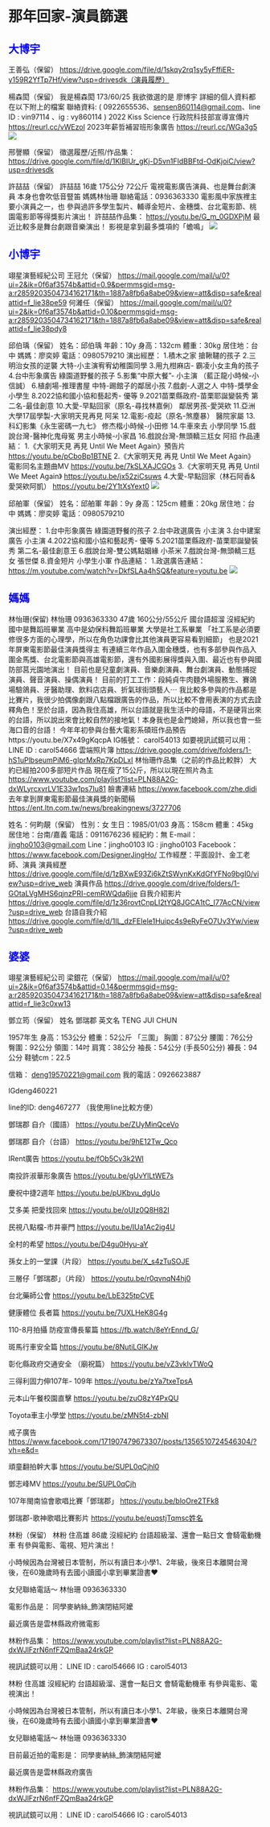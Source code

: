 # 那年回家-演員篩選
## <font color=blue>大博宇</font>


王善弘（保留）
https://drive.google.com/file/d/1skqy2rq1sy5yFffiER-y159R2YfTp7Hf/view?usp=drivesdk（演員履歷）


楊森閎（保留）
我是楊森閎 173/60/25
我欲徵選的是 廖博宇
詳細的個人資料都在以下附上的檔案
聯絡資料: ( 0922655536、sensen860114@gmail.com、line ID : vin97114 、ig : vy860114 )
2022 Kiss Science 行政院科技部宣導宣傳片      
https://reurl.cc/vWEzol
2023年薪哲補習班形象廣告
https://reurl.cc/WGa3g5 
![](https://s3-ap-northeast-1.amazonaws.com/g0v-hackmd-images/uploads/upload_4113d77f5585e09bb82a5101229808ac.jpg)

邢謦顯（保留）
徵選履歷/近照/作品集：
https://drive.google.com/file/d/1KlBIUr_gKj-D5vn1FIdBBFtd-OdKjoiC/view?usp=drivesdk

許喆喆（保留）
許喆喆 16歲  175公分  72公斤
電視電影廣告演員、也是舞台劇演員
本身也會吹低音豎笛
媽媽林怡珊
聯絡電話：0936363330 
電影風中家族裡主要小演員之一，也
參與過許多學生製片、輔導金短片、金穗獎、台北電影節、桃園電影節等得獎影片演出！
許喆喆作品集：
https://youtu.be/G_m_0GDXPjM
最近比較多是舞台劇跟音樂演出！
影視是拿到最多獎項的「蟾鳴」
![](https://s3-ap-northeast-1.amazonaws.com/g0v-hackmd-images/uploads/upload_f9db5ea4e3012a9d0b6be0062b514140.jpg)

## <font color=blue>小博宇</font>
翊星演藝經紀公司
王冠允（保留）
https://mail.google.com/mail/u/0?ui=2&ik=0f6af3574b&attid=0.9&permmsgid=msg-a:r2859203504734162171&th=1887a8fb6a8abe09&view=att&disp=safe&realattid=f_lie38pe59
何濰任（保留）
https://mail.google.com/mail/u/0?ui=2&ik=0f6af3574b&attid=0.10&permmsgid=msg-a:r2859203504734162171&th=1887a8fb6a8abe09&view=att&disp=safe&realattid=f_lie38pdy8

邱伯瑀（保留）
姓名：邱伯瑀
年齡：10y
身高：132cm
體重：30kg
居住地：台中
媽媽：廖奕婷
電話：0980579210
演出經歷：
1.積木之家
搶鞦韆的孩子
2.三明治女孩的逆襲
大特-小主演宥宥幼稚園同學
3.用九柑麻店-
霸凌小女主角的孩子
4.台中形象廣告
綠園道野餐的孩子
5.影集“中原大餐”-
小主演
（藍正龍小時候-小信誠）
6.植劇場-推理書屋
中特-踢館子的鄰居小孩
7.戲劇-人選之人
中特-獎學金小學生
8.2022協和國小協和藝起秀-
優等
9.2021苗栗縣政府-苗栗耶誕變裝秀
第二名-最佳創意
10.大愛-早點回家（原名-尋找林嘉俐）
鄰居男孩-愛哭欸
11.亞洲大學17屆學製-大家明天見再見
阿呆
12.電影-疫起（原名-煞塵暴）
醫院家屬
13.科幻影集《永生密碼一九七》
修杰楷小時候-小田修
14.牛車來去
小學同學
15.戲說台灣-醫神化鬼母冤
男主小時候-小家昌
16.戲說台灣-無頭轎三尪女
阿招
作品連結：
1.《大家明天見 再見 Until We Meet Again》預告片
https://youtu.be/pCboBp1BTNE
2.《大家明天見 再見 Until We Meet Again》電影同名主題曲MV
https://youtu.be/7kSLXAJCGOs
3.《大家明天見 再見 Until We Meet Again》
https://youtu.be/jx52ziCsuws
4.大愛-早點回家（林石阿香&愛哭欸阿凱）
https://youtu.be/2Y1tXsYext0
![](https://s3-ap-northeast-1.amazonaws.com/g0v-hackmd-images/uploads/upload_5d1d64df6eea1f41f5a66daa3e29ea43.jpg)

邱舶軍（保留）
姓名：邱舶軍
年齡：9y
身高：125cm
體重：20kg
居住地：台中
媽媽：廖奕婷
電話：0980579210

演出經歷：
1.台中形象廣告
綠園道野餐的孩子
2.台中政選廣告
小主演
3.台中建案廣告
小主演
4.2022協和國小協和藝起秀-
優等
5.2021苗栗縣政府-苗栗耶誕變裝秀
第二名-最佳創意王
6.戲說台灣-雙公媽點姻緣
小茶米
7.戲說台灣-無頭轎三尪女
張世傑
8.資金短片
小學生小軍
作品連結：
1.政選廣告連結：
https://m.youtube.com/watch?v=DkfSLAa4hSQ&feature=youtu.be
![](https://s3-ap-northeast-1.amazonaws.com/g0v-hackmd-images/uploads/upload_03a826613fee04421426785c01d3e2a5.jpg)
## <font color=blue>媽媽</font>
林怡珊(保留)
林怡珊  0936363330  47歲
160公分/55公斤 
國台語超溜 沒經紀約
國中是舞蹈班畢業
高中是幼保科舞蹈班畢業
大學是社工系畢業
「社工系是必須要修很多方面的心理學，所以在角色功課會比其他演員更容易看到細節」
也是2021年屏東電影節最佳演員獎得主
有連續三年作品入圍金穗獎，也有多部參與作品入圍金馬獎、台北電影節與高雄電影節，還有外國影展得獎與入圍、最近也有參與國防部莒光園地演出！
目前也是兒童劇演員、音樂劇演員、舞台劇演員、動態捕捉演員、聲音演員、操偶演員！
目前的打工工作：段純貞牛肉麵外場服務生、賽鴿場驗鴿員、牙醫助理、飲料店店員、折氣球街頭藝人⋯
我比較多參與的作品都是比賽片，我很少拍偶像劇跟八點檔跟廣告的作品，所以比較不會用表演的方式去詮釋角色！至於台語，因為我住高雄，所以台語就是我生活中的母語，不是硬背出來的台語，所以說出來會比較自然的接地氣！本身我也是金門媳婦，所以我也會一些海口音的台語！
今年年初參與台藝大電影系碩班作品預告https://youtu.be/X7x49gKqcpA
IG帳號： carol54013
如要視訊試鏡可以用：
LINE ID : carol54666
雲端照片簿
https://drive.google.com/drive/folders/1-hS1uPlbseumPiM6-gIprMxRp7KpDLxI
林怡珊作品集（之前的作品比較胖）
大約已經拍200多部短片作品
現在瘦了15公斤，所以以現在照片為主
https://www.youtube.com/playlist?list=PLN88A2G-dxWLyrcxvrLV1E33w1ps7Iu81
臉書連結
https://www.facebook.com/zhe.didi
去年拿到屏東電影節最佳演員獎的新聞稿
https://ent.ltn.com.tw/news/breakingnews/3727706


姓名：何畇靚（保留）
性別：女
生日：1985/01/03
身高：158cm 體重：45kg
居住地：台南/嘉義
電話：0911676236
經紀約：無
E-mail：jingho0103@gmail.com
Line：jingho0103
IG : jingho0103
Facebook：https://www.facebook.com/DesignerJingHo/
工作經歷：平面設計、金工老師、演員
演員經歷
https://drive.google.com/file/d/1zBXwE93Zi6kZtSWynKxKdGfYFNo9bgI0/view?usp=drive_web
演員作品
https://drive.google.com/drive/folders/1-GOtaLVgMHS6qjnzPRI-cemRWQda6jje
自我介紹影片
https://drive.google.com/file/d/1z36rovtCnpLI2tYQ8JGCA1tC_I77AcCN/view?usp=drive_web
台語自我介紹
https://drive.google.com/file/d/1IL_dzFEIele1Huipc4s9eRyFeO7Uv3Yw/view?usp=drive_web
## <font color=blue>婆婆</font>
翊星演藝經紀公司
梁銀花（保留）
https://mail.google.com/mail/u/0?ui=2&ik=0f6af3574b&attid=0.14&permmsgid=msg-a:r2859203504734162171&th=1887a8fb6a8abe09&view=att&disp=safe&realattid=f_lie3c0xw13

鄧立筠（保留）
姓名 鄧瑞郡
英文名
TENG JUI  CHUN

1957年生
身高：153公分
體重：52公斤
「三圍」
胸圍：87公分
腰圍：76公分
臀圍：92公分
領圍：14吋
肩寬：38公分
袖長：54公分
(手長50公分)
褲長：94公分
鞋號cm：22.5

信箱：
deng19570221@gmail.com
我的電話：0926623887

lGdeng460221

line的ID:
deng467277
（我使用line比較方便）

鄧瑞郡 自介（國語）
https://youtu.be/ZUyMinQceVo

鄧瑞郡 自介（台語）
https://youtu.be/9hE12Tw_Qco

IRent廣告
https://youtu.be/fOb5Cv3k2WI

南投許淑華形象廣告
https://youtu.be/gUvYlLtWE7s

慶祝中捷2週年
https://youtu.be/pUKbvu_dgUo

艾多美 把愛找回來
https://youtu.be/oUIz0Q8H82I

民視八點檔-市井豪門
https://youtu.be/IUa1Ac2ig4U

全村的希望
https://youtu.be/D4gu0Hyu-aY

孫女上的一堂課（片段）
https://youtu.be/X_s4zTuSOJE

三層仔「鄧瑞郡」（片段）
https://youtu.be/r0qvnqN4hj0

台北藥師公會
https://youtu.be/LbE325tpCVE

健康體位 長者篇
https://youtu.be/7UXLHeK8G4g

110-8月拍攝
防疫宣傳長輩篇
https://fb.watch/8eYrEnnd_G/

斑馬行車安全篇
https://youtu.be/8NutiLGlKJw

彰化縣政府交通安全 （廟祝篇）
https://youtu.be/vZ3vkIvTWoQ

三得利固力伸107年- 109年
https://youtu.be/zYa7txeTpsA

元本山午餐校園直擊
https://youtu.be/zuO8zY4PxQU

Toyota車主小學堂
https://youtu.be/zMN5t4-zbNI

戒子廣告
https://www.facebook.com/171907479673307/posts/1356510724546304/?vh=e&d=

頑童翻拍幹大事
https://youtu.be/SUPL0qCjhl0

鄧志峰MV
https://youtu.be/SUPL0qCjh

107年閩南協會歌唱比賽「鄧瑞郡」
https://youtu.be/bloOre2TFk8

鄧瑞郡-歌神歌唱比賽影片
https://youtu.be/euqstjTqmsc姓名 

林粉（保留）
林粉  住高雄 86歲
沒經紀約
台語超級溜、還會一點日文
會騎電動機車
有參與電影、電視、短片演出！

小時候因為台灣被日本管制，所以有讀日本小學1、2年級，後來日本離開台灣後，在60幾歲時有去國小讀國小拿到畢業證書❤️

女兒聯絡電話～
林怡珊 0936363330

電影作品是：
同學麥納絲_飾演閉結阿嬤

最近廣告是雲林縣政府微電影

林粉作品集：
https://www.youtube.com/playlist?list=PLN88A2G-dxWJlFzrN6nfFZQmBaa24rkGP

視訊試鏡可以用：
LINE ID : carol54666
IG : carol54013

林粉  住高雄 
沒經紀約
台語超級溜、還會一點日文
會騎電動機車
有參與電影、電視演出！

小時候因為台灣被日本管制，所以有讀日本小學1、2年級，後來日本離開台灣後，在60幾歲時有去國小讀國小拿到畢業證書❤️

女兒聯絡電話～
林怡珊 0936363330

目前最近拍的電影是：
同學麥納絲_飾演閉結阿嬤

最近廣告是雲林縣政府廣告

林粉作品集：
https://www.youtube.com/playlist?list=PLN88A2G-dxWJlFzrN6nfFZQmBaa24rkGP

視訊試鏡可以用：
LINE ID : carol54666
IG : carol54013


